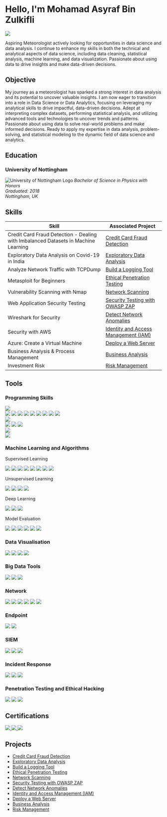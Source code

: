 # Hello, I'm Mohamad Asyraf Bin Zulkifli
<a href="https://www.linkedin.com/in/asyrafzf/"><img src="https://img.shields.io/badge/-LinkedIn-0072b1?&style=for-the-badge&logo=linkedin&logoColor=white" /></a>

Aspiring Meteorologist actively looking for opportunities in data science and data analysis. I continue to enhance my skills in both the technical and analytical aspects of data science, including data cleaning, statistical analysis, machine learning, and data visualization. Passionate about using data to drive insights and make data-driven decisions.

## Objective

My journey as a meteorologist has sparked a strong interest in data analysis and its potential to uncover valuable insights. I am now eager to transition into a role in Data Science or Data Analytics, focusing on leveraging my analytical skills to drive impactful, data-driven decisions. Adept at interpreting complex datasets, performing statistical analysis, and utilizing advanced tools and technologies to uncover trends and patterns. Passionate about using data to solve real-world problems and make informed decisions. Ready to apply my expertise in data analysis, problem-solving, and statistical modeling to the dynamic field of data science and analytics.

## Education

### University of Nottingham
![University of Nottingham Logo](university_logo.svg) 
*Bachelor of Science in Physics with Honors*  
*Graduated: 2018*  
*Nottingham, UK*

## Skills

| Skill                                         | Associated Project         |
|-----------------------------------------------|----------------------------|
| Credit Card Fraud Detection - Dealing with Imbalanced Datasets in Machine Learning         | <a href="https://github.com/asyrafzf95/Credit-Card-Fraud-Detection">Credit Card Fraud Detection</a>|
| Exploratory Data Analysis on Covid-19 in India          | <a href="https://github.com/asyrafzf95/Exploratory-Data-Analysis-on-Covid-19-in-India">Exploratory Data Analysis</a>|
| Analyze Network Traffic with TCPDump          | <a href="https://www.coursera.org/account/accomplishments/verify/ZPSK93GU103Q">Build a Logging Tool</a>|
| Metasploit for Beginners | <a href="https://www.coursera.org/account/accomplishments/verify/HZV1EV6MWQZD">Ethical Penetration Testing</a>|
| Vulnerability Scanning with Nmap         | <a href="https://www.coursera.org/account/accomplishments/verify/O14I6CUXJXE3">Network Scanning</a>|
| Web Application Security Testing     | <a href="https://www.coursera.org/account/accomplishments/verify/85S6VS196XIC">Security Testing with OWASP ZAP</a>|
| Wireshark for Security                  | <a href="https://www.coursera.org/account/accomplishments/verify/H8L4IXXON112">Detect Network Anomalies</a>|
| Security with AWS | <a href="https://www.coursera.org/account/accomplishments/verify/49JX520CRWDU">Identity and Access Management (IAM)<a>|
| Azure: Create a Virtual Machine | <a href="https://www.coursera.org/account/accomplishments/verify/XUSILJ88YBAP">Deploy a Web Server<a>|
| Business Analysis & Process Management | <a href="https://www.coursera.org/account/accomplishments/verify/XUSILJ88YBAP">Business Analysis<a>|
| Investment Risk | <a href="https://www.coursera.org/account/accomplishments/verify/7VDGTHMLPE82">Risk Management<a>|

## Tools

### Programming Skills 
 <img src="https://img.shields.io/badge/-Python-3776AB?&style=for-the-badge&logo=Python&logoColor=white" />

<div>
<div>
    <img src="https://img.shields.io/badge/-Pandas-150458?&style=for-the-badge&logo=Pandas&logoColor=white" />
    <img src="https://img.shields.io/badge/-NumPy-013243?&style=for-the-badge&logo=NumPy&logoColor=white" />
  <img src="https://img.shields.io/badge/-SciPy-8C8C8C?&style=for-the-badge&logo=SciPy&logoColor=white" />
<img src="https://img.shields.io/badge/-Scikit_learn-F7931E?&style=for-the-badge&logo=scikit-learn&logoColor=white" />
<img src="https://img.shields.io/badge/-TensorFlow-FF6F00?&style=for-the-badge&logo=TensorFlow&logoColor=white" />
<img src="https://img.shields.io/badge/-Keras-D00000?&style=for-the-badge&logo=Keras&logoColor=white" />
<img src="https://img.shields.io/badge/-Matplotlib-11557C?&style=for-the-badge&logo=Matplotlib&logoColor=white" />
<img src="https://img.shields.io/badge/-Seaborn-6C9BCF?&style=for-the-badge&logo=Seaborn&logoColor=white" />
<img src="https://img.shields.io/badge/-PyTorch-EE4C2C?&style=for-the-badge&logo=PyTorch&logoColor=white" />

</div>

 <img src="https://img.shields.io/badge/-SQL-003B57?&style=for-the-badge&logo=MySQL&logoColor=white" />

 <div>
     
 <div>
    <img src="https://img.shields.io/badge/-MySQL-00758F?&style=for-the-badge&logo=MySQL&logoColor=white" />
    <img src="https://img.shields.io/badge/-PostgreSQL-4169E1?&style=for-the-badge&logo=PostgreSQL&logoColor=white" />
    <img src="https://img.shields.io/badge/-MS_SQL_Server-CC2927?&style=for-the-badge&logo=Microsoft-SQL-Server&logoColor=white" />
</div>

<img src="https://img.shields.io/badge/-Shell-89E051?&style=for-the-badge&logo=Shell&logoColor=white" />
 <div>
    <img src="https://img.shields.io/badge/-Bash-4EAA25?&style=for-the-badge&logo=Bash&logoColor=white" />
</div>

### Machine Learning and Algorithms
Supervised Learning
<div>
    <img src="https://img.shields.io/badge/-Linear_Regression-0066CC?&style=for-the-badge&logo=Python&logoColor=white" />
    <img src="https://img.shields.io/badge/-Logistic_Regression-0099FF?&style=for-the-badge&logo=Python&logoColor=white" />
    <img src="https://img.shields.io/badge/-Decision_Trees-FFD700?&style=for-the-badge&logo=Python&logoColor=white" />
  <img src="https://img.shields.io/badge/-Random_Forests-228B22?&style=for-the-badge&logo=Python&logoColor=white" />
<img src="https://img.shields.io/badge/-SVM-800080?&style=for-the-badge&logo=Python&logoColor=white" />
<img src="https://img.shields.io/badge/-GBM-FF6347?&style=for-the-badge&logo=Python&logoColor=white" />
<img src="https://img.shields.io/badge/-XGBoost-DD4B39?&style=for-the-badge&logo=XGBoost&logoColor=white" />
<img src="https://img.shields.io/badge/-GBM-FF6347?&style=for-the-badge&logo=Python&logoColor=white" />

</div>

Unsupervised Learning 
<div>
    <img src="https://img.shields.io/badge/-K--Means-008CBA?&style=for-the-badge&logo=Python&logoColor=white" />
    <img src="https://img.shields.io/badge/-Hierarchical_Clustering-00BFFF?&style=for-the-badge&logo=Python&logoColor=white" />
    <img src="https://img.shields.io/badge/-PCA-FFD700?&style=for-the-badge&logo=Python&logoColor=white" />
  <img src="https://img.shields.io/badge/-t--SNE-8A2BE2?&style=for-the-badge&logo=Python&logoColor=white" />

</div>

Deep Learning
<div>
    <img src="https://img.shields.io/badge/-TensorFlow-FF6F00?&style=for-the-badge&logo=TensorFlow&logoColor=white" />
    <img src="https://img.shields.io/badge/-Keras-D00000?&style=for-the-badge&logo=Keras&logoColor=white" />
 <img src="https://img.shields.io/badge/-PyTorch-EE4C2C?&style=for-the-badge&logo=PyTorch&logoColor=white" />
</div>

Model Evaluation
<div>
    <img src="https://img.shields.io/badge/-Accuracy-4CAF50?&style=for-the-badge&logo=Google&logoColor=white" />
    <img src="https://img.shields.io/badge/-Precision-2196F3?&style=for-the-badge&logo=Google&logoColor=white" />
 <img src="https://img.shields.io/badge/-Recall-FF9800?&style=for-the-badge&logo=Google&logoColor=white" />
     <img src="hhttps://img.shields.io/badge/-F1--score-9C27B0?&style=for-the-badge&logo=Google&logoColor=white" />
     <img src="https://img.shields.io/badge/-ROC--AUC-673AB7?&style=for-the-badge&logo=Google&logoColor=white" />
     <img src="https://img.shields.io/badge/-Confusion_Matrix-8BC34A?&style=for-the-badge&logo=Google&logoColor=white" />
</div>

### Data Visualisation
<div>
    <img src="https://img.shields.io/badge/-Matplotlib-11557C?&style=for-the-badge&logo=Python&logoColor=white" />
    <img src="https://img.shields.io/badge/-Seaborn-3E4B5B?&style=for-the-badge&logo=Python&logoColor=white" />
    <img src="https://img.shields.io/badge/-ggplot2-E61A33?&style=for-the-badge&logo=R&logoColor=white" />
  <img src="https://img.shields.io/badge/-Power_BI-F2C811?&style=for-the-badge&logo=Microsoft-Power-BI&logoColor=white" />
    
</div>

### Big Data Tools
<div>
    <img src="https://img.shields.io/badge/-Hadoop-66CC00?&style=for-the-badge&logo=Apache-Hadoop&logoColor=white" />
    <img src="https://img.shields.io/badge/-Apache_Spark-E25A1C?&style=for-the-badge&logo=Apache-Spark&logoColor=white" />
    <img src="https://img.shields.io/badge/-NoSQL-009688?&style=for-the-badge&logo=Database&logoColor=white" />
    
</div>

### Network
<div>
    <img src="https://img.shields.io/badge/-Wireshark-1679A7?&style=for-the-badge&logo=Wireshark&logoColor=white" />
    <img src="https://img.shields.io/badge/-Suricata-EF3B2D?&style=for-the-badge&logo=Suricata&logoColor=white" />
    <img src="https://img.shields.io/badge/-Zeek-777BB4?&style=for-the-badge&logo=Zeek&logoColor=white" />
  <img src="https://img.shields.io/badge/-Nmap-000000?&style=for-the-badge&logo=Nmap&logoColor=white" />
<img src="https://img.shields.io/badge/-Tcpdump-000000?&style=for-the-badge&logo=Tcpdump&logoColor=white" />
<img src="https://img.shields.io/badge/-pfSense-000000?&style=for-the-badge&logo=pfSense&logoColor=white" />

</div>

### Endpoint
<div>
    <img src="https://img.shields.io/badge/-Microsoft_Defender_for_Endpoint-00A4EF?&style=for-the-badge&logo=Microsoft&logoColor=white" />
    <img src="https://img.shields.io/badge/-Velociraptor-4B275F?&style=for-the-badge&logo=Velociraptor&logoColor=white" />
</div>

### SIEM
<div>
    <img src="https://img.shields.io/badge/-Microsoft_Sentinel-0078D4?&style=for-the-badge&logo=Microsoft&logoColor=white" />
    <img src="https://img.shields.io/badge/-Splunk-000000?&style=for-the-badge&logo=Splunk&logoColor=white" />
    <img src="https://img.shields.io/badge/-Elastic-005571?&style=for-the-badge&logo=Elastic&logoColor=white" />
</div>

### Incident Response
<div>
<img src="https://img.shields.io/badge/-TheHive-FF6F00?&style=for-the-badge&logo=TheHive&logoColor=white" />
<img src="https://img.shields.io/badge/-Cortex_XSOAR-000000?&style=for-the-badge&logo=Cortex_XSOAR&logoColor=white" />
<img src="https://img.shields.io/badge/-X1_Search-000000?&style=for-the-badge&logo=X1-Search&logoColor=white" />
</div>

### Penetration Testing and Ethical Hacking
<div>
<img src="https://img.shields.io/badge/-Kali_Linux-557C8D?&style=for-the-badge&logo=Kali-Linux&logoColor=white" />
<img src="https://img.shields.io/badge/-Metasploit-000000?&style=for-the-badge&logo=Metasploit&logoColor=white" />
<img src="https://img.shields.io/badge/-Nmap-000000?&style=for-the-badge&logo=Nmap&logoColor=white" />

<div> 


## Certifications

<div>
    <a href="https://coursera.org/share/5d4d0f77e2402b0758483cd11782c345" target="_blank">
  <img src="https://img.shields.io/badge/-IBM_Data_Science_Certificate-0064A5?&style=for-the-badge&logo=IBM&logoColor=white" />
</a>
<a href="https://coursera.org/share/b654d9aaf16153edbf9fabdc78117645" target="_blank">
  <img src="https://img.shields.io/badge/-Google_Cybersecurity_Certificate-4285F4?&style=for-the-badge&logo=Google&logoColor=white" />
</a>
  
<a href="https://coursera.org/share/c3b9ea3265172694a669e500c1a2dc35" target="_blank">
  <img src="https://img.shields.io/badge/-Microsoft_Power_BI_Analyst_Certificate-0078D4?&style=for-the-badge&logo=Microsoft&logoColor=white" />
</a>




</div>

## Projects
- <a href="https://github.com/asyrafzf95/Credit-Card-Fraud-Detection">Credit Card Fraud Detection</a>
- <a href="https://github.com/asyrafzf95/Exploratory-Data-Analysis-on-Covid-19-in-India">Exploratory Data Analysis</a>
- <a href="https://www.coursera.org/account/accomplishments/verify/ZPSK93GU103Q">Build a Logging Tool</a>
- <a href="https://www.coursera.org/account/accomplishments/verify/HZV1EV6MWQZD">Ethical Penetration Testing</a>
- <a href="https://www.coursera.org/account/accomplishments/verify/O14I6CUXJXE3">Network Scanning</a>
- <a href="https://www.coursera.org/account/accomplishments/verify/85S6VS196XIC">Security Testing with OWASP ZAP</a>
- <a href="https://www.coursera.org/account/accomplishments/verify/H8L4IXXON112">Detect Network Anomalies</a>
- <a href="https://www.coursera.org/account/accomplishments/verify/49JX520CRWDU">Identity and Access Management (IAM)<a>
- <a href="https://www.coursera.org/account/accomplishments/verify/XUSILJ88YBAP">Deploy a Web Server<a>
- <a href="https://www.coursera.org/account/accomplishments/verify/XUSILJ88YBAP">Business Analysis<a>
- <a href="https://www.coursera.org/account/accomplishments/verify/7VDGTHMLPE82">Risk Management<a>
